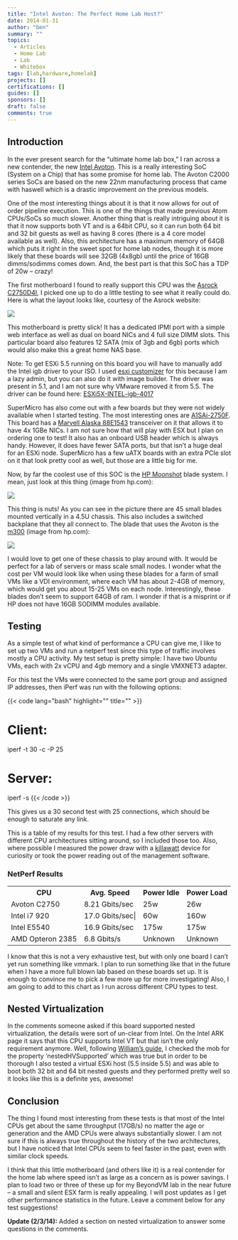 ```yaml
---
title: "Intel Avoton: The Perfect Home Lab Host?"
date: 2014-01-31
author: "ben"
summary: ""
topics:
  - Articles
  - Home Lab
  - Lab
  - Whitebox
tags: [lab,hardware,homelab]
projects: []
certifications: []
guides: []
sponsors: []
draft: false
comments: true
---
```

## Introduction

In the ever present search for the “ultimate home lab box,” I ran across a new contender, the new [Intel Avoton](http://ark.intel.com/products/77987/Intel-Atom-Processor-C2750-4M-Cache-2_40-GHz). This is a really interesting SoC (System on a Chip) that has some promise for home lab.  The Avoton C2000 series SoCs are based on the new 22nm manufacturing process that came with haswell which is a drastic improvement on the previous models.
<!--more-->
One of the most interesting things about it is that it now allows for out of order pipeline execution. This is one of the things that made previous Atom CPUs/SoCs so much slower.  Another thing that is really intriguing about it is that it now supports both VT and is a 64bit CPU, so it can run both 64 bit and 32 bit guests as well as having 8 cores (there is a 4 core model available as well).  Also, this architecture has a maximum memory of 64GB which puts it right in the sweet spot for home lab nodes, though it is more likely that these boards will see 32GB (4x8gb) until the price of 16GB dimms/sodimms comes down.  And, the best part is that this SoC has a TDP of 20w – crazy!

The first motherboard I found to really support this CPU was the [Asrock C2750D4I](http://www.asrock.com/server/overview.asp?Model=C2750D4I), I picked one up to do a little testing to see what it really could do.  Here is what the layout looks like, courtesy of the Asrock website:

![](/img/posts/2014-01-intel-avoton-the-perfect-home-lab-host/avoton_lab_C2750D4Im.jpg)

This motherboard is pretty slick! It has a dedicated IPMI port with a simple web interface as well as dual on board NICs and 4 full size DIMM slots.  This particular board also features 12 SATA (mix of 3gb and 6gb) ports which would also make this a great home NAS base.

Note: To get ESXi 5.5 running on this board you will have to manually add the Intel igb driver to your ISO. I used [esxi customizer](http://www.v-front.de/p/esxi-customizer.html) for this because I am a lazy admin, but you can also do it with image builder. The driver was present in 5.1, and I am not sure why VMware removed it from 5.5. The driver can be found here: [ESXi5X-INTEL-igb-4017](https://my.vmware.com/group/vmware/details?productId=268&downloadGroup=DT-ESXi5X-INTEL-igb-4017)

SuperMicro has also come out with a few boards but they were not widely available when I started testing.  The most interesting ones are [A1SAi-2750F](http://www.supermicro.com/products/motherboard/atom/x10/a1sai-2750f.cfm).  This board has a [Marvell Alaska 88E1543](http://www.marvell.com/transceivers/alaska-gbe/) transceiver on it that allows it to have 4x 1GBe NICs. I am not sure how that will play with ESX but I plan on ordering one to test! It also has an onboard USB header which is always handy. However, it does have fewer SATA ports, but that isn’t a huge deal for an ESXi node. SuperMicro has a few uATX boards with an extra PCIe slot on it that look pretty cool as well, but those are a little big for me.

Now, by far the coolest use of this SOC is the [HP Moonshot](http://www.hp.com/go/moonshot) blade system.  I mean, just look at this thing (image from hp.com):

![](/img/posts/2014-01-intel-avoton-the-perfect-home-lab-host/avoton_lab_moonshot.jpg)

This thing is nuts! As you can see in the picture there are 45 small blades mounted vertically in a 4.5U chassis. This also includes a switched backplane that they all connect to. The blade that uses the Avoton is the [m300](http://www8.hp.com/us/en/products/proliant-servers/product-detail.html?oid=6488204&effectivedate=2013-12-10#!tab=features) (image from hp.com):

![](/img/posts/2014-01-intel-avoton-the-perfect-home-lab-host/avoton_lab_moonshot_blade.jpg)

I would love to get one of these chassis to play around with. It would be perfect for a lab of servers or mass scale small nodes. I wonder what the cost per VM would look like when using these blades for a farm of small VMs like a VDI environment, where each VM has about 2-4GB of memory, which would get you about 15-25 VMs on each node.  Interestingly, these blades don’t seem to support 64GB of ram. I wonder if that is a misprint or if HP does not have 16GB SODIMM modules available.

## Testing

As a simple test of what kind of performance a CPU can give me, I like to set up two VMs and run a netperf test since this type of traffic involves mostly a CPU activity.  My test setup is pretty simple: I have two Ubuntu VMs, each with 2x vCPU and 4gb memory and a single VMXNET3 adapter.

For this test the VMs were connected to the same port group and assigned IP addresses, then iPerf was run with the following options:

{{< code lang="bash" highlight="" title="" >}}
# Client:
iperf -t 30 -c <server> -P 25
# Server:
iperf -s
{{< /code >}}

This gives us a 30 second test with 25 connections, which should be enough to saturate any link.

This is a table of my results for this test. I had a few other servers with different CPU architectures sitting around, so I included those too. Also, where possible I measured the power draw with a [killawatt](http://www.amazon.com/P3-International-P4400-Electricity-Monitor/dp/B00009MDBU) device for curiosity or took the power reading out of the management software.

### NetPerf Results
<table class="table table-bordered table-condensed table-striped">
  <tr>
    <th>CPU</th>
    <th>Avg. Speed</th>
    <th>Power Idle</th>
    <th>Power Load</th>
  </tr>
  <tr>
    <td>Avoton C2750</td>
    <td>8.21 Gbits/sec</td>
    <td>25w</td>
    <td>26w</td>
  </tr>
  <tr>
    <td>Intel i7 920</td>
    <td>17.0 Gbits/sec|</td>
    <td>60w</td>
    <td>160w</td>
  </tr>
  <tr>
    <td>Intel E5540</td>
    <td>16.9 Gbits/sec</td>
    <td>175w</td>
    <td>175w</td>
  </tr>
  <tr>
    <td>AMD Opteron 2385</td>
    <td>6.8 Gbits/s</td>
    <td>Unknown</td>
    <td>Unknown</td>
  </tr>
</table>


I know that this is not a very exhaustive test, but with only one board I can’t yet run something like vmmark. I plan to run something like that in the future when I have a more full blown lab based on these boards set up.  It is enough to convince me to pick a few more up for more investigating!  Also, I am going to add to this chart as I run across different CPU types to test.

## Nested Virtualization

In the comments someone asked if this board supported nested virtualization, the details were sort of un-clear from Intel.  On the Intel ARK page it says that this CPU supports Intel VT but that isn’t the only requirement anymore.  Well, following [William’s guide](http://www.virtuallyghetto.com/2012/09/having-difficulties-enabling-nested.html), I checked the mob for the property ‘nestedHVSupported’ which was true but in order to be thorough I also tested a virtual ESXi host (5.5 inside 5.5) and was able to boot both 32 bit and 64 bit nested guests and they performed pretty well so it looks like this is a definite yes, awesome!

## Conclusion

The thing I found most interesting from these tests is that most of the Intel CPUs get about the same throughput (17GB/s) no matter the age or generation and the AMD CPUs were always substantially slower.  I am not sure if this is always true throughout the history of the two architectures, but I have noticed that Intel CPUs seem to feel faster in the past, even with similar clock speeds.

I think that this little motherboard (and others like it) is a real contender for the home lab where speed isn’t as large as a concern as is power savings.  I plan to load two or three of these up for my BeyondVM lab in the near future – a small and silent ESX farm is really appealing.  I will post updates as I get other performance statistics in the future. Leave a comment below for any test suggestions!

**Update (2/3/14):** Added a section on nested virtualization to answer some questions in the comments.
